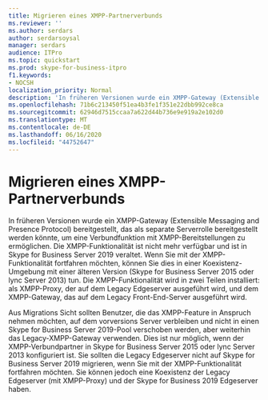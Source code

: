 ```yaml
---
title: Migrieren eines XMPP-Partnerverbunds
ms.reviewer: ''
ms.author: serdars
author: serdarsoysal
manager: serdars
audience: ITPro
ms.topic: quickstart
ms.prod: skype-for-business-itpro
f1.keywords:
- NOCSH
localization_priority: Normal
description: 'In früheren Versionen wurde ein XMPP-Gateway (Extensible Messaging and Presence Protocol) bereitgestellt, das als separate Serverrolle bereitgestellt werden könnte, um eine Verbundfunktion mit XMPP-Bereitstellungen zu ermöglichen. Die XMPP-Funktionalität ist nicht mehr verfügbar & veraltet in Skype for Business Server 2019. Wenn Sie mit der XMPP-Funktionalität fortfahren möchten, können Sie diese in der coexitence-Umgebung mit der Vorgängerversion (Skype for Business Server 2015/lync Server 2013) nutzen. Die XMPP-Funktionalität wird in zwei Teilen installiert: als XMPP-Proxy, der auf dem Legacy Edgeserver ausgeführt wird, und dem XMPP-Gateway, das auf dem Legacy Front-End-Server ausgeführt wird.'
ms.openlocfilehash: 71b6c213450f51ea4b3fe1f351e22dbb992ce8ca
ms.sourcegitcommit: 62946d7515ccaa7a622d44b736e9e919a2e102d0
ms.translationtype: MT
ms.contentlocale: de-DE
ms.lasthandoff: 06/16/2020
ms.locfileid: "44752647"
---
```

# <a name="migrating-xmpp-federation"></a>Migrieren eines XMPP-Partnerverbunds

In früheren Versionen wurde ein XMPP-Gateway (Extensible Messaging and Presence Protocol) bereitgestellt, das als separate Serverrolle bereitgestellt werden könnte, um eine Verbundfunktion mit XMPP-Bereitstellungen zu ermöglichen. Die XMPP-Funktionalität ist nicht mehr verfügbar und ist in Skype for Business Server 2019 veraltet. Wenn Sie mit der XMPP-Funktionalität fortfahren möchten, können Sie dies in einer Koexistenz-Umgebung mit einer älteren Version (Skype for Business Server 2015 oder lync Server 2013) tun. Die XMPP-Funktionalität wird in zwei Teilen installiert: als XMPP-Proxy, der auf dem Legacy Edgeserver ausgeführt wird, und dem XMPP-Gateway, das auf dem Legacy Front-End-Server ausgeführt wird. 
  
Aus Migrations Sicht sollten Benutzer, die das XMPP-Feature in Anspruch nehmen möchten, auf dem vorversions Server verbleiben und nicht in einen Skype for Business Server 2019-Pool verschoben werden, aber weiterhin das Legacy-XMPP-Gateway verwenden. Dies ist nur möglich, wenn der XMPP-Verbundpartner in Skype for Business Server 2015 oder lync Server 2013 konfiguriert ist. Sie sollten die Legacy Edgeserver nicht auf Skype for Business Server 2019 migrieren, wenn Sie mit der XMPP-Funktionalität fortfahren möchten. Sie können jedoch eine Koexistenz der Legacy Edgeserver (mit XMPP-Proxy) und der Skype for Business 2019 Edgeserver haben.
  

    

